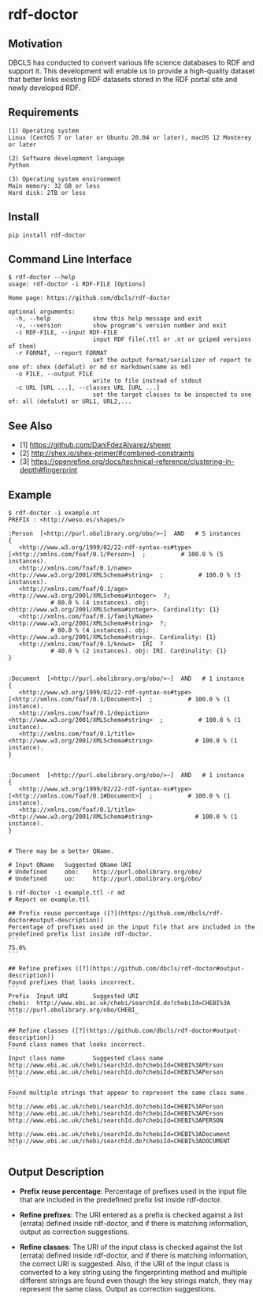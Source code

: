 # rdf-doctor

## Motivation

DBCLS has conducted to convert various life science databases to RDF and support it. This development will enable us to provide a high-quality dataset that better links existing RDF datasets stored in the RDF portal site and newly developed RDF.

## Requirements
```
(1) Operating system
Linux (CentOS 7 or later or Ubuntu 20.04 or later), macOS 12 Monterey or later

(2) Software development language
Python

(3) Operating system environment
Main memory: 32 GB or less
Hard disk: 2TB or less
```
## Install

```
pip install rdf-doctor
```


## Command Line Interface

```
$ rdf-doctor --help
usage: rdf-doctor -i RDF-FILE [Options]

Home page: https://github.com/dbcls/rdf-doctor

optional arguments:
  -h, --help            show this help message and exit
  -v, --version         show program's version number and exit
  -i RDF-FILE, --input RDF-FILE
                        input RDF file(.ttl or .nt or gziped versions of them)
  -r FORMAT, --report FORMAT
                        set the output format/serializer of report to one of: shex (defalut) or md or markdown(same as md)
  -o FILE, --output FILE
                        write to file instead of stdout
  -c URL [URL ...], --classes URL [URL ...]
                        set the target classes to be inspected to one of: all (defalut) or URL1, URL2,...
```

## See Also
- [1] https://github.com/DaniFdezAlvarez/shexer
- [2] http://shex.io/shex-primer/#combined-constraints
- [3] https://openrefine.org/docs/technical-reference/clustering-in-depth#fingerprint

## Example

```
$ rdf-doctor -i example.nt
PREFIX : <http://weso.es/shapes/>

:Person  [<http://purl.obolibrary.org/obo/>~]  AND   # 5 instances
{
   <http://www.w3.org/1999/02/22-rdf-syntax-ns#type>  [<http://xmlns.com/foaf/0.1/Person>]  ;          # 100.0 % (5 instances).
   <http://xmlns.com/foaf/0.1/name>  <http://www.w3.org/2001/XMLSchema#string>  ;          # 100.0 % (5 instances).
   <http://xmlns.com/foaf/0.1/age>  <http://www.w3.org/2001/XMLSchema#integer>  ?;
            # 80.0 % (4 instances). obj: <http://www.w3.org/2001/XMLSchema#integer>. Cardinality: {1}
   <http://xmlns.com/foaf/0.1/familyName>  <http://www.w3.org/2001/XMLSchema#string>  ?;
            # 80.0 % (4 instances). obj: <http://www.w3.org/2001/XMLSchema#string>. Cardinality: {1}
   <http://xmlns.com/foaf/0.1/knows>  IRI  ?
            # 40.0 % (2 instances). obj: IRI. Cardinality: {1}
}


:Document  [<http://purl.obolibrary.org/obo/>~]  AND   # 1 instance
{
   <http://www.w3.org/1999/02/22-rdf-syntax-ns#type>  [<http://xmlns.com/foaf/0.1/Document>]  ;          # 100.0 % (1 instance).
   <http://xmlns.com/foaf/0.1/depiction>  <http://www.w3.org/2001/XMLSchema#string>  ;          # 100.0 % (1 instance).
   <http://xmlns.com/foaf/0.1/title>  <http://www.w3.org/2001/XMLSchema#string>            # 100.0 % (1 instance).
}


:Document  [<http://purl.obolibrary.org/obo/>~]  AND   # 1 instance
{
   <http://www.w3.org/1999/02/22-rdf-syntax-ns#type>  [<http://xmlns.com/foaf/0.1#Document>]  ;          # 100.0 % (1 instance).
   <http://xmlns.com/foaf/0.1/title>  <http://www.w3.org/2001/XMLSchema#string>            # 100.0 % (1 instance).
}


# There may be a better QName.

# Input QName   Suggested QName URI
# Undefined     obo:    http://purl.obolibrary.org/obo/
# Undefined     uo:     http://purl.obolibrary.org/obo/
```

````
$ rdf-doctor -i example.ttl -r md
# Report on example.ttl

## Prefix reuse percentage ([?](https://github.com/dbcls/rdf-doctor#output-description))
Percentage of prefixes used in the input file that are included in the predefined prefix list inside rdf-doctor.
```
75.0%
```

## Refine prefixes ([?](https://github.com/dbcls/rdf-doctor#output-description))
Found prefixes that looks incorrect.
```
Prefix  Input URI       Suggested URI
chebi:  http://www.ebi.ac.uk/chebi/searchId.do?chebiId=CHEBI%3A http://purl.obolibrary.org/obo/CHEBI_
```

## Refine classes ([?](https://github.com/dbcls/rdf-doctor#output-description))
Found class names that looks incorrect.
```
Input class name        Suggested class name
http://www.ebi.ac.uk/chebi/searchId.do?chebiId=CHEBI%3APErson   http://www.ebi.ac.uk/chebi/searchId.do?chebiId=CHEBI%3APerson
```

Found multiple strings that appear to represent the same class name.
```
http://www.ebi.ac.uk/chebi/searchId.do?chebiId=CHEBI%3APerson
http://www.ebi.ac.uk/chebi/searchId.do?chebiId=CHEBI%3APErson
http://www.ebi.ac.uk/chebi/searchId.do?chebiId=CHEBI%3APERSON

http://www.ebi.ac.uk/chebi/searchId.do?chebiId=CHEBI%3ADocument
http://www.ebi.ac.uk/chebi/searchId.do?chebiId=CHEBI%3ADOCUMENT
```
````

## Output Description
* **Prefix reuse percentage**: Percentage of prefixes used in the input file that are included in the predefined prefix list inside rdf-doctor.

* **Refine prefixes**: The URI entered as a prefix is checked against a list (errata) defined inside rdf-doctor, and if there is matching information, output as correction suggestions.

* **Refine classes**: The URI of the input class is checked against the list (errata) defined inside rdf-doctor, and if there is matching information, the correct URI is suggested. Also, if the URI of the input class is converted to a key string using the fingerprinting method and multiple different strings are found even though the key strings match, they may represent the same class. Output as correction suggestions.
